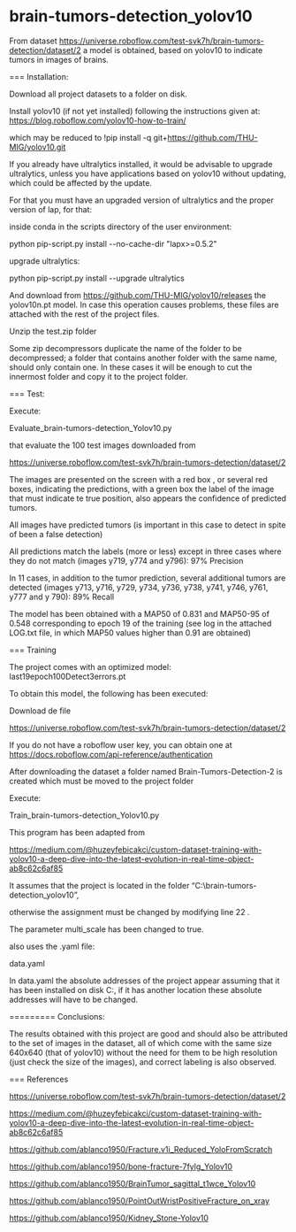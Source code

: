 # brain-tumors-detection_yolov10
From dataset https://universe.roboflow.com/test-svk7h/brain-tumors-detection/dataset/2  a model is obtained, based on yolov10 to indicate tumors in images of brains. 

=== Installation:

 Download all project datasets to a folder on disk.

Install yolov10 (if not yet installed) following the instructions given at: https://blog.roboflow.com/yolov10-how-to-train/ 

which may be reduced to !pip install -q git+https://github.com/THU-MIG/yolov10.git

If you already have ultralytics installed, it would be advisable to upgrade ultralytics, unless you have applications based on yolov10 without updating, which could be affected by the update.

For that you must have an upgraded version of ultralytics and the proper version of lap, for that:

inside conda in the scripts directory of the user environment:

python pip-script.py install --no-cache-dir "lapx>=0.5.2"

upgrade ultralytics:

python pip-script.py install --upgrade ultralytics

And download from https://github.com/THU-MIG/yolov10/releases the yolov10n.pt model. In case this operation causes problems, these files are attached with the rest of the project files.

Unzip the test.zip folder

Some zip decompressors duplicate the name of the folder to be decompressed; a folder that contains another folder with the same name, should only contain one. In these cases it will be enough to cut the innermost folder and copy it to the project folder.

=== Test:

Execute:

Evaluate_brain-tumors-detection_Yolov10.py

that evaluate the 100 test images downloaded from 

https://universe.roboflow.com/test-svk7h/brain-tumors-detection/dataset/2

The images are presented on the screen with a red box , or several red boxes, indicating the predictions, with a green box the label of the image that must indicate te true position, also appears the confidence of predicted tumors.

All images have predicted tumors (is important in this case to detect in spite of been a false detection)

All predictions match the labels (more or less) except in three cases where they do not match (images y719, y774 and y796): 97% Precision

In 11 cases, in addition to the tumor prediction, several additional tumors are detected (images y713, y716, y729, y734, y736, y738, y741, y746, y761, y777 and y 790): 89%  Recall

The model has been obtained with a MAP50 of 0.831 and MAP50-95 of 0.548 corresponding to epoch 19 of the training (see log in the attached LOG.txt file, in which MAP50 values ​​higher than 0.91 are obtained)



=== Training

The project comes with an optimized model: last19epoch100Detect3errors.pt

To obtain this model, the following has been executed:

 Download de file

 https://universe.roboflow.com/test-svk7h/brain-tumors-detection/dataset/2

If you do not have a roboflow user key, you can obtain one at
https://docs.roboflow.com/api-reference/authentication

After downloading the dataset a folder named Brain-Tumors-Detection-2 is created which must be moved to the project folder

Execute:

 Train_brain-tumors-detection_Yolov10.py

This program has been adapted from

 https://medium.com/@huzeyfebicakci/custom-dataset-training-with-yolov10-a-deep-dive-into-the-latest-evolution-in-real-time-object-ab8c62c6af85

It assumes that the project is located in the folder 
“C:\brain-tumors-detection_yolov10”, 

otherwise the assignment must be changed by modifying line 22 .

The parameter multi_scale has been changed to true.

also uses the .yaml file:

data.yaml

In data.yaml the absolute addresses of the project appear assuming that it has been installed on disk C:, if it has another location these absolute addresses will have to be changed.

=========
Conclusions:

The results obtained with this project are good and should also be attributed to the set of images in the dataset, all of which come with the same size 640x640 (that of yolov10) without the need for them to be high resolution (just check the size of the images), and correct labeling is also observed.


=== References

 https://universe.roboflow.com/test-svk7h/brain-tumors-detection/dataset/2

https://medium.com/@huzeyfebicakci/custom-dataset-training-with-yolov10-a-deep-dive-into-the-latest-evolution-in-real-time-object-ab8c62c6af85 

https://github.com/ablanco1950/Fracture.v1i_Reduced_YoloFromScratch

https://github.com/ablanco1950/bone-fracture-7fylg_Yolov10

https://github.com/ablanco1950/BrainTumor_sagittal_t1wce_Yolov10

https://github.com/ablanco1950/PointOutWristPositiveFracture_on_xray

https://github.com/ablanco1950/Kidney_Stone-Yolov10

